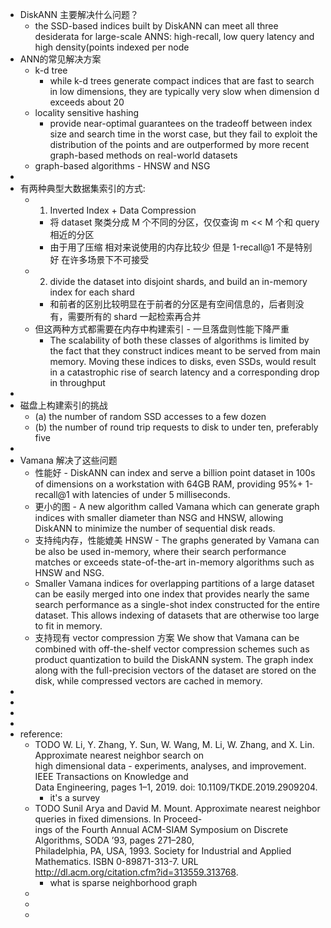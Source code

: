 - DiskANN 主要解决什么问题？  
	- the SSD-based indices built by DiskANN can meet all three desiderata for large-scale ANNS: high-recall, low query latency and high density(points indexed per node  
- ANN的常见解决方案  
	- k-d tree  
		- while k-d trees generate compact indices that are fast to search in low dimensions, they are typically very slow when dimension d exceeds about 20  
	- locality sensitive hashing  
		- provide near-optimal guarantees on the tradeoff between index size and search time in the worst case, but they fail to exploit the distribution of the points and are outperformed by more recent graph-based methods on real-world datasets  
	- graph-based algorithms - HNSW and NSG  
-  
- 有两种典型大数据集索引的方式:  
	- 1. Inverted Index + Data Compression  
		- 将 dataset 聚类分成 M 个不同的分区，仅仅查询 m << M 个和 query 相近的分区  
		- 由于用了压缩 相对来说使用的内存比较少 但是 1-recall@1 不是特别好 在许多场景下不可接受  
	- 2. divide the dataset into disjoint shards, and build an in-memory index for each shard  
		- 和前者的区别比较明显在于前者的分区是有空间信息的，后者则没有，需要所有的 shard 一起检索再合并  
	- 但这两种方式都需要在内存中构建索引 - 一旦落盘则性能下降严重  
		- The scalability of both these classes of algorithms is limited by the fact that they construct indices meant to be served from main memory. Moving these indices to disks, even SSDs, would result in a catastrophic rise of search latency and a corresponding drop in throughput  
-  
- 磁盘上构建索引的挑战  
	- (a) the number of random SSD accesses to a few dozen  
	- (b) the number of round trip requests to disk to under ten, preferably five  
-  
- Vamana 解决了这些问题  
	- 性能好 - DiskANN can index and serve a billion point dataset in 100s of dimensions on a workstation with 64GB RAM, providing 95%+ 1-recall@1 with latencies of under 5 milliseconds.  
	- 更小的图 - A new algorithm called Vamana which can generate graph indices with smaller diameter than NSG and HNSW, allowing DiskANN to minimize the number of sequential disk reads.  
	- 支持纯内存，性能媲美 HNSW - The graphs generated by Vamana can be also be used in-memory, where their search performance matches or exceeds state-of-the-art in-memory algorithms such as HNSW and NSG.  
	- Smaller Vamana indices for overlapping partitions of a large dataset can be easily merged into one index that provides nearly the same search performance as a single-shot index constructed for the entire dataset. This allows indexing of datasets that are otherwise too large to fit in memory.  
	- 支持现有 vector compression 方案 We show that Vamana can be combined with off-the-shelf vector compression schemes such as product quantization to build the DiskANN system. The graph index along with the full-precision vectors of the dataset are stored on the disk, while compressed vectors are cached in memory.  
-  
-  
-  
-  
- reference:  
	- TODO W. Li, Y. Zhang, Y. Sun, W. Wang, M. Li, W. Zhang, and X. Lin. Approximate nearest neighbor search on  
	  high dimensional data - experiments, analyses, and improvement. IEEE Transactions on Knowledge and  
	  Data Engineering, pages 1–1, 2019. doi: 10.1109/TKDE.2019.2909204.  
		- it's a survey  
	- TODO Sunil Arya and David M. Mount. Approximate nearest neighbor queries in fixed dimensions. In Proceed-  
	  ings of the Fourth Annual ACM-SIAM Symposium on Discrete Algorithms, SODA ’93, pages 271–280,  
	  Philadelphia, PA, USA, 1993. Society for Industrial and Applied Mathematics. ISBN 0-89871-313-7. URL  
	  http://dl.acm.org/citation.cfm?id=313559.313768.  
		- what is sparse neighborhood graph  
	-  
	-  
	-  